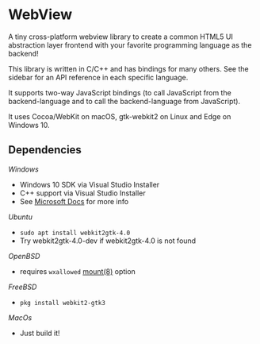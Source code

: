 # WebView

A tiny cross-platform webview library to create a common HTML5 UI abstraction layer frontend with your favorite programming language as the backend!

This library is written in C/C++ and has bindings for many others. See the sidebar for an API reference in each specific language.

It supports two-way JavaScript bindings (to call JavaScript from the backend-language and to call the backend-language from JavaScript).

It uses Cocoa/WebKit on macOS, gtk-webkit2 on Linux and Edge on Windows 10.

## Dependencies

*Windows*

- Windows 10 SDK via Visual Studio Installer
- C++ support via Visual Studio Installer
- See [Microsoft Docs](https://docs.microsoft.com/en-us/microsoft-edge/webview2/get-started/win32)
for more info

*Ubuntu*

- `sudo apt install webkit2gtk-4.0`
- Try webkit2gtk-4.0-dev if webkit2gtk-4.0 is not found

*OpenBSD*

- requires `wxallowed` [mount(8)](https://man.openbsd.org/mount.8) option

*FreeBSD*

- `pkg install webkit2-gtk3`

*MacOs*

- Just build it!
